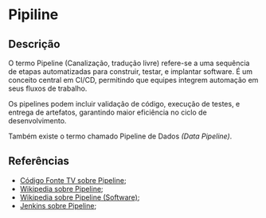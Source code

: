 # Pipiline


## Descrição

O termo Pipeline (Canalização, tradução livre) refere-se a uma sequência de etapas automatizadas para construir, testar, e implantar software. É um conceito central em CI/CD, permitindo que equipes integrem automação em seus fluxos de trabalho.

Os pipelines podem incluir validação de código, execução de testes, e entrega de artefatos, garantindo maior eficiência no ciclo de desenvolvimento.

Também existe o termo chamado Pipeline de Dados *(Data Pipeline)*.

## Referências

- [Código Fonte TV sobre Pipeline](https://youtu.be/AZtTd3pFVTY?si=cvgo2CC48K4MArkG);
- [Wikipedia sobre Pipeline](https://en.wikipedia.org/wiki/Pipeline_(computing));
- [Wikipedia sobre Pipeline (Software)](https://en.wikipedia.org/wiki/Pipeline_(software));
- [Jenkins sobre Pipeline](https://www.jenkins.io/doc/book/pipeline/);